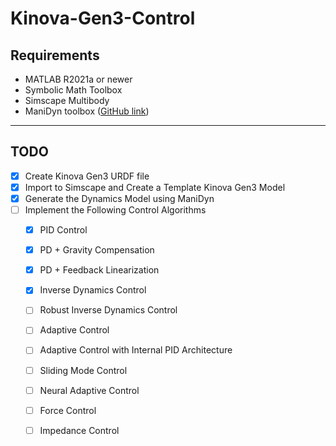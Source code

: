 # Kinova-Gen3-Control

## Requirements

- MATLAB R2021a or newer
- Symbolic Math Toolbox
- Simscape Multibody
- ManiDyn toolbox ([GitHub link](https://github.com/BanaanKiamanesh/ManiDyn))

---

## TODO

- [x] Create Kinova Gen3 URDF file
- [x] Import to Simscape and Create a Template Kinova Gen3 Model
- [x] Generate the Dynamics Model using ManiDyn
- [ ] Implement the Following Control Algorithms
    - [x] PID Control
    - [x] PD + Gravity Compensation
    - [x] PD + Feedback Linearization
    - [x] Inverse Dynamics Control
    - [ ] Robust Inverse Dynamics Control
    - [ ] Adaptive Control
    - [ ] Adaptive Control with Internal PID Architecture
    - [ ] Sliding Mode Control
    - [ ] Neural Adaptive Control
    - [ ] Force Control
    - [ ] Impedance Control

